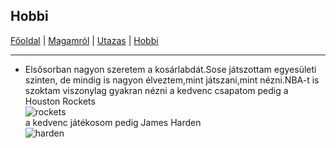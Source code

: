 ## Hobbi


[Főoldal](http://mcsakanyi.github.io) | [Magamról](http://mcsakanyi.github.io/mcsakanyi.github.io/magamrol.md) | [Utazas](http://mcsakanyi.github.io/mcsakanyi.github.io/utazas.md) | [Hobbi](http://mcsakanyi.github.io/mcsakanyi.github.io/hobbi.md)
<hr>

- Elsősorban nagyon szeretem a kosárlabdát.Sose játszottam egyesületi szinten, de mindig is nagyon élveztem,mint játszani,mint nézni.NBA-t is szoktam viszonylag gyakran nézni a kedvenc csapatom pedig a Houston Rockets<br> ![rockets](https://pbs.twimg.com/profile_images/1223499524238454784/eyOPDgrI_400x400.jpg)<br> a kedvenc játékosom pedig James Harden <br> ![harden](https://statics.sportskeeda.com/editor/2018/06/73cfb-1527962285-500.jpg) <br>
